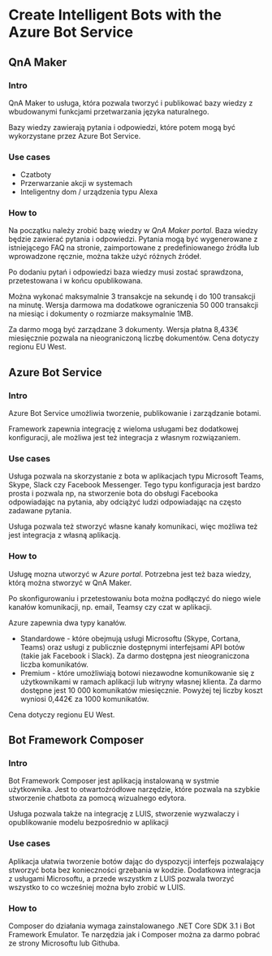 # Create Intelligent Bots with the Azure Bot Service

## QnA Maker

### **Intro**
QnA Maker to usługa, która pozwala tworzyć i publikować bazy wiedzy z wbudowanymi funkcjami przetwarzania języka naturalnego.

Bazy wiedzy zawierają pytania i odpowiedzi, które potem mogą być wykorzystane przez Azure Bot Service.

### **Use cases**
* Czatboty
* Przerwarzanie akcji w systemach
* Inteligentny dom / urządzenia typu Alexa

### **How to**
Na początku należy zrobić bazę wiedzy w _QnA Maker portal_. Baza wiedzy będzie zawierać pytania i odpowiedzi. Pytania mogą być wygenerowane z istniejącego FAQ na stronie, zaimportowane z predefiniowanego źródła lub wprowadzone ręcznie, można także użyć różnych źródeł.

Po dodaniu pytań i odpowiedzi baza wiedzy musi zostać sprawdzona, przetestowana i w końcu opublikowana.

Można wykonać maksymalnie 3 transakcje na sekundę i do 100 transakcji na minutę. Wersja darmowa ma dodatkowe ograniczenia 50 000 transakcji na miesiąc i dokumenty o rozmiarze maksymalnie 1MB.

Za darmo mogą być zarządzane 3 dokumenty. Wersja płatna 8,433€ miesięcznie pozwala na nieograniczoną liczbę dokumentów. Cena dotyczy regionu EU West.

## Azure Bot Service

### **Intro**
Azure Bot Service umożliwia tworzenie, publikowanie i zarządzanie botami.

Framework zapewnia integrację z wieloma usługami bez dodatkowej konfiguracji, ale możliwa jest też integracja z własnym rozwiązaniem.


### **Use cases**
Usługa pozwala na skorzystanie z bota w aplikacjach typu Microsoft Teams, Skype, Slack czy Facebook Messenger. Tego typu konfiguracja jest bardzo prosta i pozwala np, na stworzenie bota do obsługi Facebooka odpowiadając na pytania, aby odciążyć ludzi odpowiadając na często zadawane pytania.

Usługa pozwala też stworzyć własne kanały komunikaci, więc możliwa też jest integracja z własną aplikacją.

### **How to**
Usługę mozna utworzyć w *Azure portal*. Potrzebna jest też baza wiedzy, którą można stworzyć w QnA Maker.

Po skonfigurowaniu i przetestowaniu bota można podłączyć do niego wiele kanałów komunikacji, np. email, Teamsy czy czat w aplikacji.

Azure zapewnia dwa typy kanałów.
* Standardowe - które obejmują usługi Microsoftu (Skype, Cortana, Teams) oraz usługi z publicznie dostępnymi interfejsami API botów (takie jak Facebook i Slack). Za darmo dostępna jest nieograniczona liczba komunikatów.
* Premium - które umożliwiają botowi niezawodne komunikowanie się z użytkownikami w ramach aplikacji lub witryny własnej klienta. Za darmo dostępne jest 10 000 komunikatów miesięcznie. Powyżej tej liczby koszt wyniosi 0,442€ za 1000 komunikatów.

Cena dotyczy regionu EU West.

## Bot Framework Composer

### **Intro**
Bot Framework Composer jest aplikacją instalowaną w systmie użytkownika. Jest to otwartoźródłowe narzędzie, które pozwala na szybkie stworzenie chatbota za pomocą wizualnego edytora.

Usługa pozwala także na integrację z LUIS, stworzenie wyzwalaczy i opublikowanie modelu bezpośrednio w aplikacji

### **Use cases**
Aplikacja ułatwia tworzenie botów dając do dyspozycji interfejs pozwalający stworzyć bota bez konieczności grzebania w kodzie. Dodatkowa integracja z usługami Microsoftu, a przede wszystkm z LUIS pozwala tworzyć wszystko to co wcześniej można było zrobić w LUIS.

### **How to**
Composer do działania wymaga zainstalowanego .NET Core SDK 3.1 i Bot Framework Emulator. Te narzędzia jak i Composer można za darmo pobrać ze strony Microsoftu lub Githuba.
